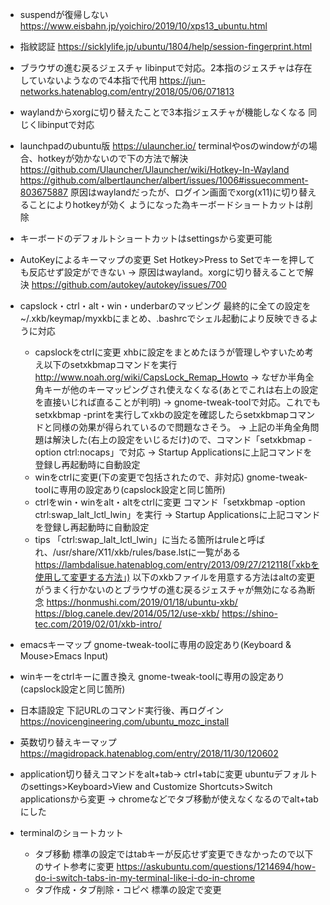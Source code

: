 - suspendが復帰しない
https://www.eisbahn.jp/yoichiro/2019/10/xps13_ubuntu.html

- 指紋認証
https://sicklylife.jp/ubuntu/1804/help/session-fingerprint.html

- ブラウザの進む戻るジェスチャ
libinputで対応。2本指のジェスチャは存在していないようなので4本指で代用
https://jun-networks.hatenablog.com/entry/2018/05/06/071813

- waylandからxorgに切り替えたことで3本指ジェスチャが機能しなくなる
同じくlibinputで対応

- launchpadのubuntu版
https://ulauncher.io/
terminalやosのwindowがの場合、hotkeyが効かないので下の方法で解決
https://github.com/Ulauncher/Ulauncher/wiki/Hotkey-In-Wayland
https://github.com/albertlauncher/albert/issues/1006#issuecomment-803675887
原因はwaylandだったが、ログイン画面でxorg(x11)に切り替えることによりhotkeyが効く
ようになった為キーボードショートカットは削除

- キーボードのデフォルトショートカットはsettingsから変更可能

- AutoKeyによるキーマップの変更
Set Hotkey>Press to Setでキーを押しても反応せず設定ができない
→ 原因はwayland。xorgに切り替えることで解決
https://github.com/autokey/autokey/issues/700

- capslock・ctrl・alt・win・underbarのマッピング
最終的に全ての設定を~/.xkb/keymap/myxkbにまとめ、.bashrcでシェル起動により反映できるように対応
	- capslockをctrlに変更
xhbに設定をまとめたほうが管理しやすいため考え以下のsetxkbmapコマンドを実行
http://www.noah.org/wiki/CapsLock_Remap_Howto
→ なぜか半角全角キーが他のキーマッピングされ使えなくなる(あとでこれは右上の設定を直接いじれば直ることが判明)
→ gnome-tweak-toolで対応。これでもsetxkbmap -printを実行してxkbの設定を確認したらsetxkbmapコマンドと同様の効果が得られているので問題なさそう。
→ 上記の半角全角問題は解決した(右上の設定をいじるだけ)ので、コマンド「setxkbmap -option ctrl:nocaps」で対応
→ Startup Applicationsに上記コマンドを登録し再起動時に自動設定
	- winをctrlに変更(下の変更で包括されたので、非対応)
gnome-tweak-toolに専用の設定あり(capslock設定と同じ箇所)
	- ctrlをwin・winをalt・altをctrlに変更
コマンド「setxkbmap -option ctrl:swap_lalt_lctl_lwin」を実行
→ Startup Applicationsに上記コマンドを登録し再起動時に自動設定
	- tips
「ctrl:swap_lalt_lctl_lwin」に当たる箇所はruleと呼ばれ、/usr/share/X11/xkb/rules/base.lstに一覧がある
https://lambdalisue.hatenablog.com/entry/2013/09/27/212118(「xkbを使用して変更する方法」)
以下のxkbファイルを用意する方法はaltの変更がうまく行かないのとブラウザの進む戻るジェスチャが無効になる為断念
https://honmushi.com/2019/01/18/ubuntu-xkb/
https://blog.canele.dev/2014/05/12/use-xkb/
https://shino-tec.com/2019/02/01/xkb-intro/

- emacsキーマップ
gnome-tweak-toolに専用の設定あり(Keyboard & Mouse>Emacs Input)

- winキーをctrlキーに置き換え
gnome-tweak-toolに専用の設定あり(capslock設定と同じ箇所)

- 日本語設定
下記URLのコマンド実行後、再ログイン
https://novicengineering.com/ubuntu_mozc_install

- 英数切り替えキーマップ
https://magidropack.hatenablog.com/entry/2018/11/30/120602

- application切り替えコマンドをalt+tab→ ctrl+tabに変更
ubuntuデフォルトのsettings>Keyboard>View and Customize Shortcuts>Switch applicationsから変更
→ chromeなどでタブ移動が使えなくなるのでalt+tabにした

- terminalのショートカット
	- タブ移動
標準の設定ではtabキーが反応せず変更できなかったので以下のサイト参考に変更
https://askubuntu.com/questions/1214694/how-do-i-switch-tabs-in-my-terminal-like-i-do-in-chrome
	- タブ作成・タブ削除・コピペ
標準の設定で変更
